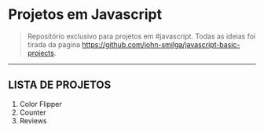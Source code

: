# Projetos em Javascript

> Repositório exclusivo para projetos em #javascript. Todas as ideias foi tirada da pagina https://github.com/john-smilga/javascript-basic-projects. 

---

<h2>LISTA DE PROJETOS</h2>

1. Color Flipper 
2. Counter
3. Reviews

